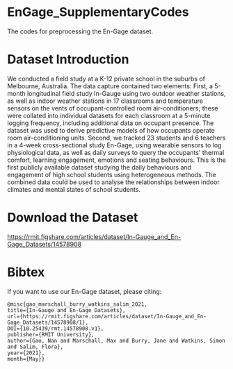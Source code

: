 # EnGage_SupplementaryCodes
The codes for preprocessing the En-Gage dataset.
# Dataset Introduction
We conducted a field study at a K-12 private school in the suburbs of Melbourne, Australia. The data capture contained two elements: First, a 5-month longitudinal field study In-Gauge using two outdoor weather stations, as well as indoor weather stations in 17 classrooms and temperature sensors on the vents of occupant-controlled room air-conditioners; these were collated into individual datasets for each classroom at a 5-minute logging frequency, including additional data on occupant presence. The dataset was used to derive predictive models of how occupants operate room air-conditioning units. Second, we tracked 23 students and 6 teachers in a 4-week cross-sectional study En-Gage, using wearable sensors to log physiological data, as well as daily surveys to query the occupants' thermal comfort, learning engagement, emotions and seating behaviours. This is the first publicly available dataset studying the daily behaviours and engagement of high school students using heterogeneous methods. The combined data could be used to analyse the relationships between indoor climates and mental states of school students.
# Download the Dataset
https://rmit.figshare.com/articles/dataset/In-Gauge_and_En-Gage_Datasets/14578908
# Bibtex
If you want to use our En-Gage dataset, please citing:
```
@misc{gao_marschall_burry_watkins_salim_2021, 
title={In-Gauge and En-Gage Datasets}, 
url={https://rmit.figshare.com/articles/dataset/In-Gauge_and_En-Gage_Datasets/14578908/1}, 
DOI={10.25439/rmt.14578908.v1}, 
publisher={RMIT University}, 
author={Gao, Nan and Marschall, Max and Burry, Jane and Watkins, Simon and Salim, Flora}, 
year={2021}, 
month={May}} 
```
